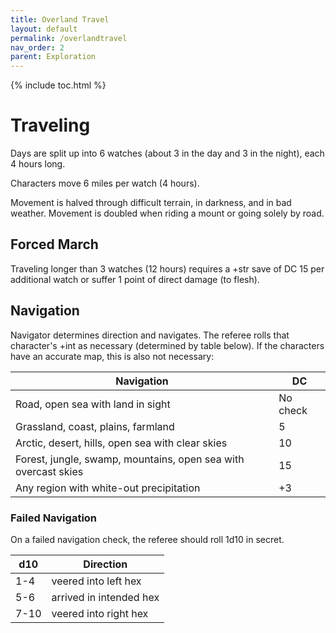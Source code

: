 ```yaml
---
title: Overland Travel
layout: default
permalink: /overlandtravel
nav_order: 2
parent: Exploration
---
```

{% include toc.html %}

# Traveling

Days are split up into 6 watches (about 3 in the day and 3 in the night), each 4 hours long. 

Characters move 6 miles per watch (4 hours).

Movement is halved through difficult terrain, in darkness, and in bad weather. Movement is doubled when riding a mount or going solely by road. 

## Forced March
Traveling longer than 3 watches (12 hours) requires a +str save of DC 15 per additional watch or suffer 1 point of direct damage (to flesh). 

## Navigation
Navigator determines direction and navigates. The referee rolls that character's +int as necessary (determined by table below). If the characters have an accurate map, this is also not necessary:

| Navigation                                                     | DC       |
| -------------------------------------------------------------- | -------- |
| Road, open sea with land in sight                              | No check |
| Grassland, coast, plains, farmland                             | 5        |
| Arctic, desert, hills, open sea with clear skies               | 10       |
| Forest, jungle, swamp, mountains, open sea with overcast skies | 15       |
| Any region with white-out precipitation                        | +3       |

### Failed Navigation
On a failed navigation check, the referee should roll 1d10 in secret. 

| d10  | Direction               |
| ---- | ----------------------- |
| 1-4  | veered into left hex    |
| 5-6  | arrived in intended hex |
| 7-10 | veered into right hex   |
